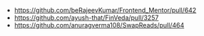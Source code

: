 - https://github.com/beRajeevKumar/Frontend_Mentor/pull/642
- https://github.com/ayush-that/FinVeda/pull/3257
- https://github.com/anuragverma108/SwapReads/pull/464
